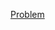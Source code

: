 [Problem](https://practice.geeksforgeeks.org/problems/print-anagrams-together/1/?page=1&category[]=Strings&query=page1category[]Strings)

